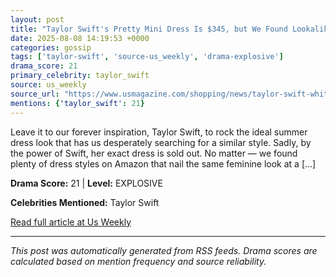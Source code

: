 ```yaml
---
layout: post
title: "Taylor Swift's Pretty Mini Dress Is $345, but We Found Lookalikes for Less""
date: 2025-08-08 14:19:53 +0000
categories: gossip
tags: ['taylor-swift', 'source-us_weekly', 'drama-explosive']
drama_score: 21
primary_celebrity: taylor_swift
source: us_weekly
source_url: "https://www.usmagazine.com/shopping/news/taylor-swift-white-eyelet-dresses-lookalikes/""
mentions: {'taylor_swift': 21}
---
```


Leave it to our forever inspiration, Taylor Swift, to rock the ideal summer dress look that has us desperately searching for a similar style. Sadly, by the power of Swift, her exact dress is sold out. No matter — we found plenty of dress styles on Amazon that nail the same feminine look at a […]

**Drama Score:** 21 | **Level:** EXPLOSIVE

**Celebrities Mentioned:** Taylor Swift

[Read full article at Us Weekly](https://www.usmagazine.com/shopping/news/taylor-swift-white-eyelet-dresses-lookalikes/)

---
*This post was automatically generated from RSS feeds. Drama scores are calculated based on mention frequency and source reliability.*
